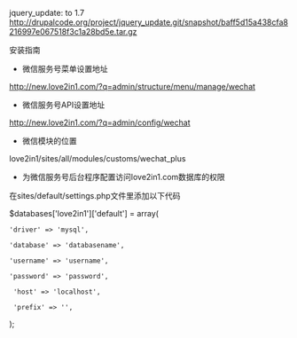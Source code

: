 jquery_update: to 1.7
http://drupalcode.org/project/jquery_update.git/snapshot/baff5d15a438cfa8216997e067518f3c1a28bd5e.tar.gz


安装指南


* 微信服务号菜单设置地址 

http://new.love2in1.com/?q=admin/structure/menu/manage/wechat 

* 微信服务号API设置地址 

http://new.love2in1.com/?q=admin/config/wechat


* 微信模块的位置

love2in1/sites/all/modules/customs/wechat_plus

*  为微信服务号后台程序配置访问love2in1.com数据库的权限

在sites/default/settings.php文件里添加以下代码

   $databases['love2in1']['default'] = array(

    'driver' => 'mysql',

    'database' => 'databasename',

    'username' => 'username',

    'password' => 'password',

     'host' => 'localhost',

     'prefix' => '',

   );



